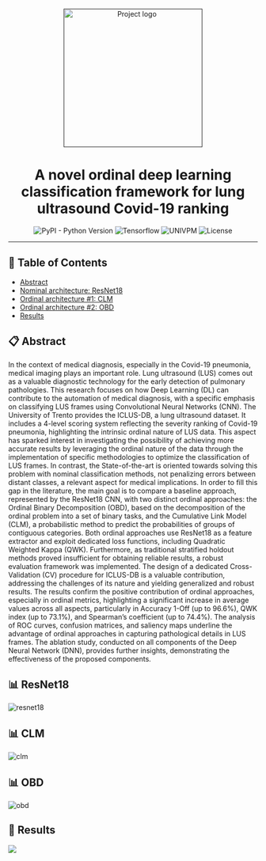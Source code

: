 <p align="center">
  <a href="" rel="noopener">
  <img height=280px src="https://i.imgur.com/3XmtaFJ.png" alt="Project logo"></a>
</p>

<h1 align="center">A novel ordinal deep learning classification framework for lung ultrasound Covid-19 ranking</br><sub></sub></h1>

<div align="center">
   
![PyPI - Python Version](https://img.shields.io/pypi/pyversions/tensorflow)
![Tensorflow](https://img.shields.io/badge/tensorflow-2.11.0-orange)
![UNIVPM](https://img.shields.io/badge/organization-UNIVPM-red)
![License](https://img.shields.io/github/license/edoardo-conti/iclus-ordinal-classification?color=green)
</div>

---

## 📝 Table of Contents
- [Abstract](#abstract)
- [Nominal architecture: ResNet18](#resnet18)
- [Ordinal architecture #1: CLM](#clm)
- [Ordinal architecture #2: OBD](#obd)
- [Results](#results)

## 📋 Abstract <a name="abstract"></a>
In the context of medical diagnosis, especially in the Covid-19 pneumonia, medical imaging plays an important role. Lung ultrasound (LUS) comes out as a valuable diagnostic technology for the early detection of pulmonary pathologies. This research focuses on how Deep Learning (DL) can contribute to the automation of medical diagnosis, with a specific emphasis on classifying LUS frames using Convolutional Neural Networks (CNN). The University of Trento provides the ICLUS-DB, a lung ultrasound dataset. It includes a 4-level scoring system reflecting the severity ranking of Covid-19 pneumonia, highlighting the intrinsic ordinal nature of LUS data. This aspect has sparked interest in investigating the possibility of achieving more accurate results by leveraging the ordinal nature of the data through the implementation of specific methodologies to optimize the classification of LUS frames. In contrast, the State-of-the-art is oriented towards solving this problem with nominal classification methods, not penalizing errors between distant classes, a relevant aspect for medical implications. In order to fill this gap in the literature, the main goal is to compare a baseline approach, represented by the ResNet18 CNN, with two distinct ordinal approaches: the Ordinal Binary Decomposition (OBD), based on the decomposition of the ordinal problem into a set of binary tasks, and the Cumulative Link Model
(CLM), a probabilistic method to predict the probabilities of groups of contiguous categories. Both ordinal approaches use ResNet18 as a feature extractor and exploit dedicated loss functions, including Quadratic Weighted Kappa (QWK). Furthermore, as traditional stratified holdout methods proved insufficient for obtaining reliable results, a robust evaluation framework was implemented. The design of a dedicated Cross-Validation (CV) procedure for ICLUS-DB is a valuable contribution, addressing the challenges of its nature and yielding generalized and robust results. The results confirm the positive contribution of ordinal approaches, especially in ordinal metrics, highlighting a significant increase in average values across all aspects, particularly in Accuracy 1-Off (up to 96.6%), QWK index (up to 73.1%), and Spearman’s coefficient (up to 74.4%). The analysis of ROC curves, confusion matrices, and saliency maps underline the advantage of ordinal approaches in capturing pathological details in LUS frames. The ablation study, conducted on all components of the Deep Neural Network (DNN), provides further insights, demonstrating the effectiveness of the proposed components.


## 📊 ResNet18 <a name="resnet18"></a>
![resnet18](https://i.imgur.com/RabTt3M.png)

## 📊 CLM <a name="clm"></a>
![clm](https://i.imgur.com/c28AAPE.png)

## 📊 OBD <a name="obd"></a>
![obd](https://i.imgur.com/mE0XUbo.png)

## 🔖 Results <a name = "results"></a>
<img src="https://i.imgur.com/FdzSzKo.png" />

